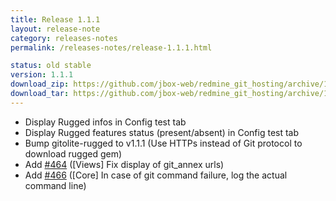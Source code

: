```yaml
---
title: Release 1.1.1
layout: release-note
category: releases-notes
permalink: /releases-notes/release-1.1.1.html

status: old stable
version: 1.1.1
download_zip: https://github.com/jbox-web/redmine_git_hosting/archive/1.1.1.zip
download_tar: https://github.com/jbox-web/redmine_git_hosting/archive/1.1.1.tar.gz
---
```


* Display Rugged infos in Config test tab
* Display Rugged features status (present/absent) in Config test tab
* Bump gitolite-rugged to v1.1.1 (Use HTTPs instead of Git protocol to download rugged gem)
* Add [#464](https://github.com/jbox-web/redmine_git_hosting/pull/464) ([Views] Fix display of git_annex urls)
* Add [#466](https://github.com/jbox-web/redmine_git_hosting/pull/466) ([Core] In case of git command failure, log the actual command line)
